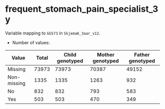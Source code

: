 # frequent_stomach_pain_specialist_3y
Variable mapping to `GG573` in `Skjema6_3aar_v12`.
- Number of values:

| Value | Total | Child genotyped | Mother genotyped | Father genotyped |
| ----- | ----- | --------------- | ---------------- | ---------------- |
| Missing | 73973 | 73973 | 70387 | 49152 |
| Non-missing | 1335 | 1335 | 1263 | 932 |
| No | 832 | 832 | 793 |583 |
| Yes | 503 | 503 | 470 |349 |



